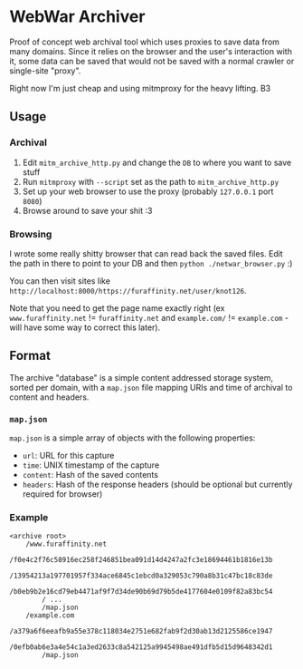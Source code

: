 # WebWar Archiver

Proof of concept web archival tool which uses proxies to save data from many domains. Since it relies on the browser and the user's interaction with it, some data can be saved that would not be saved with a normal crawler or single-site "proxy".

Right now I'm just cheap and using mitmproxy for the heavy lifting. B3

## Usage

### Archival

1. Edit `mitm_archive_http.py` and change the `DB` to where you want to save stuff
2. Run `mitmproxy` with `--script` set as the path to `mitm_archive_http.py`
3. Set up your web browser to use the proxy (probably `127.0.0.1` port `8080`)
4. Browse around to save your shit :3

### Browsing

I wrote some really shitty browser that can read back the saved files. Edit the path in there to point to your DB and then `python ./netwar_browser.py` :)

You can then visit sites like `http://localhost:8000/https://furaffinity.net/user/knot126`.

Note that you need to get the page name exactly right (ex `www.furaffinity.net` != `furaffinity.net` and `example.com/` != `example.com` - will have some way to correct this later).

## Format

The archive "database" is a simple content addressed storage system, sorted per domain, with a `map.json` file mapping URIs and time of archival to content and headers.

### `map.json`

`map.json` is a simple array of objects with the following properties:

* `url`: URL for this capture
* `time`: UNIX timestamp of the capture
* `content`: Hash of the saved contents
* `headers`: Hash of the response headers (should be optional but currently required for browser)

### Example

```
<archive root>
	/www.furaffinity.net
		/f0e4c2f76c58916ec258f246851bea091d14d4247a2fc3e18694461b1816e13b
		/13954213a197701957f334ace6845c1ebcd0a329053c790a8b31c47bc18c83de
		/b0eb9b2e16cd79eb4471af9f7d34de90b69d79b5de4177604e0109f82a83bc54
		/ ...
		/map.json
	/example.com
		/a379a6f6eeafb9a55e378c118034e2751e682fab9f2d30ab13d2125586ce1947
		/0efb0ab6e3a4e54c1a3ed2633c8a542125a9945498ae491dfb5d15d9648342d1
		/map.json
```
